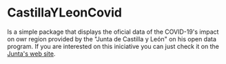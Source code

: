 # CastillaYLeonCovid

Is a simple package that displays the oficial data of the COVID-19's impact on owr region provided by the "Junta de Castilla y León" on his 
open data program. If you are interested on this iniciative you can just check it on the [Junta's web site](https://datosabiertos.jcyl.es/web/es/datos-abiertos-castilla-leon.html).

